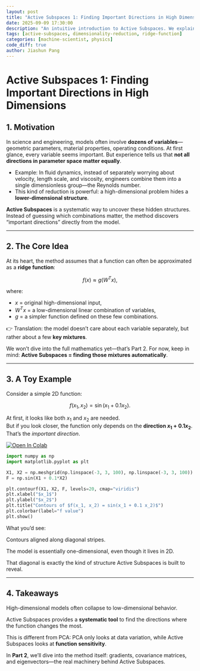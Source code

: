 ```yaml
---
layout: post
title: "Active Subspaces 1: Finding Important Directions in High Dimensions"
date: 2025-09-09 17:30:00
description: "An intuitive introduction to Active Subspaces. We explain why high-dimensional models often hide lower-dimensional structures, connect the idea to ridge functions, and show simple toy examples that reveal how “important directions” emerge."
tags: [active-subspaces, dimensionality-reduction, ridge-function]
categories: [machine-scientist, physics]
code_diff: true
author: Jiashun Pang
---
```


# Active Subspaces 1: Finding Important Directions in High Dimensions

## 1. Motivation

In science and engineering, models often involve **dozens of variables**—geometric parameters, material properties, operating conditions. At first glance, every variable seems important. But experience tells us that **not all directions in parameter space matter equally**.

- Example: In fluid dynamics, instead of separately worrying about velocity, length scale, and viscosity, engineers combine them into a single dimensionless group—the Reynolds number.  
- This kind of reduction is powerful: a high-dimensional problem hides a **lower-dimensional structure**.

**Active Subspaces** is a systematic way to uncover these hidden structures. Instead of guessing which combinations matter, the method discovers “important directions” directly from the model.

---

## 2. The Core Idea

At its heart, the method assumes that a function can often be approximated as a **ridge function**:

$$
f(x) \approx g(W^T x),
$$

where:

- $x$ = original high-dimensional input,  
- $W^T x$ = a low-dimensional linear combination of variables,  
- $g$ = a simpler function defined on these few combinations.

👉 Translation: the model doesn’t care about each variable separately, but rather about a few **key mixtures**.

We won’t dive into the full mathematics yet—that’s Part 2. For now, keep in mind: **Active Subspaces = finding those mixtures automatically**.

---

## 3. A Toy Example

Consider a simple 2D function:

$$
f(x_1, x_2) = \sin(x_1 + 0.1 x_2).
$$

At first, it looks like both $x_1$ and $x_2$ are needed.  
But if you look closer, the function only depends on the **direction $x_1 + 0.1x_2$**. That’s the *important direction*.

[![Open In Colab](https://colab.research.google.com/assets/colab-badge.svg)](https://colab.research.google.com/github/cocoJ-P/LinearAlgebra-in-MosaicX/blob/main/democode/ActiveSubspace.ipynb)

```python
import numpy as np
import matplotlib.pyplot as plt

X1, X2 = np.meshgrid(np.linspace(-3, 3, 100), np.linspace(-3, 3, 100))
F = np.sin(X1 + 0.1*X2)

plt.contourf(X1, X2, F, levels=20, cmap="viridis")
plt.xlabel("$x_1$")
plt.ylabel("$x_2$")
plt.title("Contours of $f(x_1, x_2) = sin(x_1 + 0.1 x_2)$")
plt.colorbar(label="f value")
plt.show()

```

What you’d see:

Contours aligned along diagonal stripes.

The model is essentially one-dimensional, even though it lives in 2D.

That diagonal is exactly the kind of structure Active Subspaces is built to reveal.

---

## 4. Takeaways

High-dimensional models often collapse to low-dimensional behavior.

Active Subspaces provides a **systematic tool** to find the directions where the function changes the most.

This is different from PCA: PCA only looks at data variation, while Active Subspaces looks at **function sensitivity**.

In **Part 2**, we’ll dive into the method itself: gradients, covariance matrices, and eigenvectors—the real machinery behind Active Subspaces.